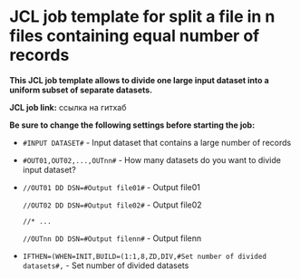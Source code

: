 # JCL job template for split a file in n files containing equal number of records

**This JCL job template allows to divide one large input dataset into a uniform subset of separate datasets.**

**JCL job link:** ссылка на гитхаб

**Be sure to change the following settings before starting the job:**
* `#INPUT DATASET#` - Input dataset that contains a large number of records
* `#OUT01,OUT02,...,OUTnn#` - How many datasets do you want to divide input dataset?
* `//OUT01 DD DSN=#Output file01#` - Output file01

  `//OUT02 DD DSN=#Output file02#` - Output file02
 
  `//* ...`
  
  `//OUTnn DD DSN=#Output filenn#` - Output filenn
* `IFTHEN=(WHEN=INIT,BUILD=(1:1,8,ZD,DIV,#Set number of divided datasets#,` - Set number of divided datasets